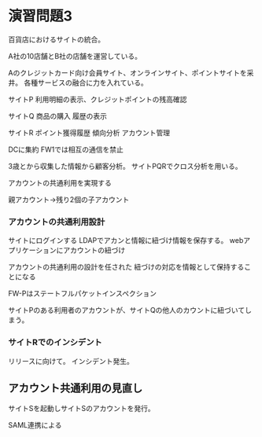 # 演習問題3
百貨店におけるサイトの統合。

A社の10店舗とB社の店舗を運営している。

Aのクレジットカード向け会員サイト、オンラインサイト、ポイントサイトを采井。
各種サービスの融合に力を入れている。

サイトP
利用明細の表示、クレジットポイントの残高確認

サイトQ
商品の購入
履歴の表示

サイトR
ポイント獲得履歴
傾向分析
アカウント管理

DCに集約
FW1では相互の通信を禁止

3歳とから収集した情報から顧客分析。
サイトPQRでクロス分析を用いる。

アカウントの共通利用を実現する

親アカウント→残り2個の子アカウント

### アカウントの共通利用設計
サイトにログインする
LDAPでアカンと情報に紐づけ情報を保存する。
webアプリケーションにアカウントの紐づけ

アカウントの共通利用の設計を任された
紐づけの対応を情報として保持することになる

FW-Pはステートフルパケットインスペクション

サイトPのある利用者のアカウントが、サイトQの他人のカウントに紐づいてしまう。

### サイトRでのインシデント
リリースに向けて。
インシデント発生。

## アカウント共通利用の見直し
サイトSを起動しサイトSのアカウントを発行。

SAML連携による




